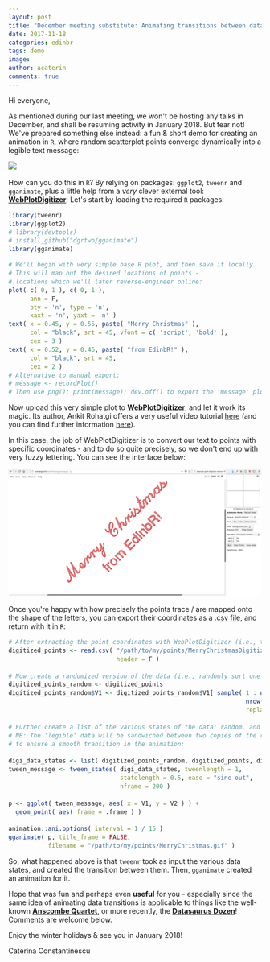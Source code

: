 ```yaml
---
layout: post
title: "December meeting substitute: Animating transitions between data states"
date: 2017-11-18
categories: edinbr
tags: demo
image:
author: acaterin
comments: true
---
```


Hi everyone,

As mentioned during our last meeting, we won't be hosting any talks in December, and shall be resuming activity in January 2018. But fear not! We've prepared something else instead: a fun & short demo for creating an animation in `R`, where random scatterplot points converge dynamically into a legible text message:

![](/assets/images/2017-11-18-pre-december-Merry-Christmas-message/MerryChristmas.gif)

How can you do this in `R`? By relying on packages: `ggplot2`, `tweenr` and `gganimate`, plus a little help from a *very* clever external tool: [**WebPlotDigitizer**](http://arohatgi.info/WebPlotDigitizer/app3_12/). Let's start by loading the required `R` packages:

```r
library(tweenr)
library(ggplot2)
# library(devtools)
# install_github("dgrtwo/gganimate")
library(gganimate)
```

```r
# We'll begin with very simple base R plot, and then save it locally.
# This will map out the desired locations of points -
# locations which we'll later reverse-engineer online:
plot( c( 0, 1 ), c( 0, 1 ),
      ann = F,
      bty = 'n', type = 'n',
      xaxt = 'n', yaxt = 'n' )
text( x = 0.45, y = 0.55, paste( "Merry Christmas" ),
      col = "black", srt = 45, vfont = c( 'script', 'bold' ),
      cex = 3 )
text( x = 0.52, y = 0.46, paste( "from EdinbR!" ),
      col = "black", srt = 45,
      cex = 2 )
# Alternative to manual export:
# message <- recordPlot()
# Then use png(); print(message); dev.off() to export the 'message' plot as a .png.
```

Now upload this very simple plot to [**WebPlotDigitizer**](http://arohatgi.info/WebPlotDigitizer/app3_12/), and let it work its magic. Its author, Ankit Rohatgi offers a very useful video tutorial [here](https://youtu.be/P7GbGdMvopU) (and you can find further information [here](https://automeris.io/WebPlotDigitizer/tutorial.html)).

In this case, the job of WebPlotDigitizer is to convert our text to points with specific coordinates - and to do so quite precisely, so we don't end up with very fuzzy lettering. You can see the interface below:

![](/assets/images/2017-11-18-pre-december-Merry-Christmas-message/HowToDigitizeAnImageWithArohatgi.png)

Once you're happy with how precisely the points trace / are mapped onto the shape of the letters, you can export their coordinates as a [.csv file](/assets/images/2017-11-18-pre-december-Merry-Christmas-message/MerryChristmasDigitizedPoints.csv), and return with it in `R`:

```r
# After extracting the point coordinates with WebPlotDigitizer (i.e., the points which make up the text), return here with the outputted .csv file:
digitized_points <- read.csv( "/path/to/my/points/MerryChristmasDigitizedPoints.csv",
                              header = F )

# Now create a randomized version of the data (i.e., randomly sort one of the two columns, independently of the other):
digitized_points_random <- digitized_points
digitized_points_random$V1 <- digitized_points_random$V1[ sample( 1 : nrow( digitized_points_random ),
                                                                  nrow( digitized_points_random ),
                                                                  replace = F ) ]

# Further create a list of the various states of the data: random, and legible text message.
# NB: The 'legible' data will be sandwiched between two copies of the random data,
# to ensure a smooth transition in the animation:

digi_data_states <- list( digitized_points_random, digitized_points, digitized_points_random )
tween_message <- tween_states( digi_data_states, tweenlength = 1,
                               statelength = 0.5, ease = "sine-out",
                               nframe = 200 )

p <- ggplot( tween_message, aes( x = V1, y = V2 ) ) +
  geom_point( aes( frame = .frame ) )

animation::ani.options( interval = 1 / 15 )
gganimate( p, title_frame = FALSE,
           filename = "/path/to/my/points/MerryChristmas.gif" )
```

So, what happened above is that `tweenr` took as input the various data states, and created the transition between them. Then, `gganimate` created an animation for it.

Hope that was fun and perhaps even **useful** for you - especially since the same idea of animating data transitions is applicable to things like the well-known [**Anscombe Quartet**](https://en.wikipedia.org/wiki/Anscombe%27s_quartet), or more recently, the [**Datasaurus Dozen**](https://www.autodeskresearch.com/publications/samestats)! Comments are welcome below.

Enjoy the winter holidays & see you in January 2018!

Caterina Constantinescu

